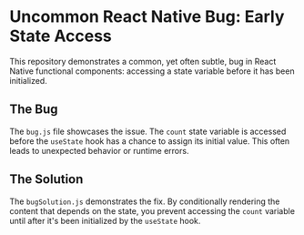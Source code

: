 # Uncommon React Native Bug: Early State Access

This repository demonstrates a common, yet often subtle, bug in React Native functional components: accessing a state variable before it has been initialized.

## The Bug
The `bug.js` file showcases the issue.  The `count` state variable is accessed before the `useState` hook has a chance to assign its initial value. This often leads to unexpected behavior or runtime errors.

## The Solution
The `bugSolution.js` demonstrates the fix. By conditionally rendering the content that depends on the state, you prevent accessing the `count` variable until after it's been initialized by the `useState` hook.